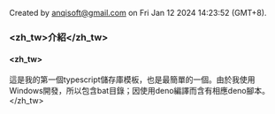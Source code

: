 Created by anqisoft@gmail.com on Fri Jan 12 2024 14:23:52 (GMT+8).<br>
### <zh_tw>介紹</zh_tw>

#### <zh_tw>
這是我的第一個typescript儲存庫模板，也是最簡單的一個。由於我使用Windows開發，所以包含bat目錄；因使用deno編譯而含有相應deno腳本。
</zh_tw>